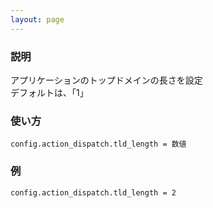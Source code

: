 ```yaml
---
layout: page
---
```


### 説明

アプリケーションのトップドメインの長さを設定  
デフォルトは、「1」

### 使い方

    config.action_dispatch.tld_length = 数値

### 例

    config.action_dispatch.tld_length = 2
